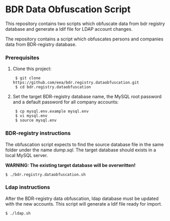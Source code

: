 # BDR Data Obfuscation Script

This repository contains two scripts which obfuscate data from bdr registry database and generate a ldif file for LDAP account changes.

The repository contains a script which obfuscates persons and companies data from BDR-registry database.


### Prerequisites

1. Clone this project:

        $ git clone https://github.com/eea/bdr.registry.dataobfuscation.git
        $ cd bdr.registry.dataobfuscation

2. Set the target BDR-registry database name, the MySQL root password and a default password for all company accounts:

        $ cp mysql.env.example mysql.env
        $ vi mysql.env
        $ source mysql.env


### BDR-registry instructions

The obfuscation script expects to find the source database file in the same folder under the name _dump.sql_. The target database should exists in a local MySQL server.

**WARNING: The existing target database will be overwritten!**

    $ ./bdr.registry.dataobfuscation.sh


### Ldap instructions

After the BDR-registry data obfuscation, ldap database must be updated with the new accounts. This script will generate a ldif file ready for import.

    $ ./ldap.sh

